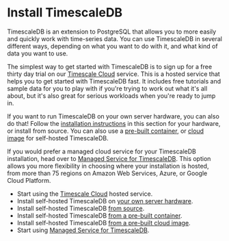 # Install TimescaleDB
TimescaleDB is an extension to PostgreSQL that allows you to more easily and
quickly work with time-series data. You can use TimescaleDB in several different
ways, depending on what you want to do with it, and what kind of data you want
to use.

The simplest way to get started with TimescaleDB is to sign up for a free thirty
day trial on our [Timescale Cloud][tsc-install] service. This is a hosted
service that helps you to get started with TimescaleDB fast. It includes free
tutorials and sample data for you to play with if you're trying to work out
what it's all about, but it's also great for serious workloads when you're ready
to jump in.

If you want to run TimescaleDB on your own server hardware, you can also do
that! Follow the [installation instructions][self-hosted-install] in this
section for your hardware, or install from source. You can also use a
[pre-built container][self-hosted-container], or
[cloud image][self-hosted-cloud] for self-hosted TimescaleDB.

If you would prefer a managed cloud service for your TimescaleDB installation,
head over to [Managed Service for TimescaleDB][mst-install]. This option allows
you more flexibility in choosing where your installation is hosted, from more
than 75 regions on Amazon Web Services, Azure, or Google Cloud Platform.

*   Start using the [Timescale Cloud][tsc-install] hosted service.
*   Install self-hosted TimescaleDB on [your own server hardware][self-hosted-install].
*   Install self-hosted TimescaleDB [from source][self-hosted-source].
*   Install self-hosted TimescaleDB [from a pre-built container][self-hosted-container].
*   Install self-hosted TimescaleDB [from a pre-built cloud image][self-hosted-cloud].
*   Start using [Managed Service for TimescaleDB][mst-install].


[tsc-install]: /how-to-guides/install-timescaledb/installation-cloud/
[self-hosted-install]: /how-to-guides/install-timescaledb/self-hosted/
[self-hosted-source]: FIXME
[self-hosted-container]: timescaledb/how-to-guides/install-timescaledb/installation-docker.md
[self-hosted-cloud]: timescaledb/how-to-guides/install-timescaledb/installation-ubuntu-ami.md
[mst-install]: /how-to-guides/install-timescaledb/managed-service-for-timescaledb/
